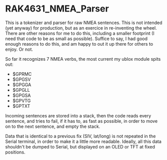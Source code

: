 # RAK4631_NMEA_Parser

This is a tokenizer and parser for raw NMEA sentences. This is not intended (yet anyway) for production, but as an exercice in re-inventing the wheel. There are other reasons for me to do this, including a smaller footprint (I need that code to be as small as possible). Suffice to say, I had good enough reasons to do this, and am happy to out it up there for others to enjoy. Or not.

So far it recognizes 7 NMEA verbs, the most current my ublox module spits out:

* $GPRMC
* $GPGSV
* $GPGGA
* $GPGLL
* $GPGSA
* $GPVTG
* $GPTXT

Incoming sentences are stored into a stack, then the code reads every sentence, and tries to fail, if it has to, as fast as possible, in order to move on to the next sentence, and empty the stack.

Data that is identical to a previous fix (SIV, lat/long) is not repeated in the Serial terminal, in order to make it a little more readable. Ideally, all this data shouldn't be dumped to Serial, but displayed on an OLED or TFT at fixed positions.